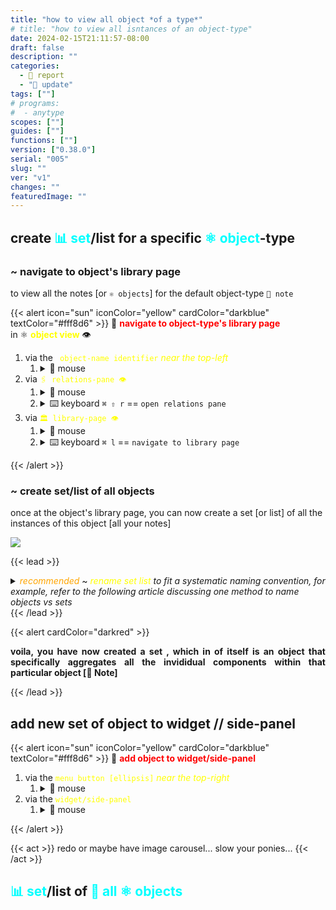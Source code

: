 ```yaml
---
title: "how to view all object *of a type*"
# title: "how to view all isntances of an object-type"
date: 2024-02-15T21:11:57-08:00
draft: false
description: ""
categories:
  - 📓 report
  - "🔱 update"
tags: [""]
# programs:
#  - anytype
scopes: [""]
guides: [""]
functions: [""]
version: ["0.38.0"]
serial: "005"
slug: ""
ver: "v1"
changes: ""
featuredImage: ""
---
```

##

## create <span style="color: aqua;">📊 set</span>/list for a specific <span style="color: aqua;">⚛️ object</span>-type

### ~ navigate to object's library page

<p style="text-align: justify"> to view all the notes [or <code>⚛️ objects</code>] for the default object-type <code>📝 note</code>
</p>

{{< alert icon="sun" iconColor="yellow" cardColor="darkblue" textColor="#fff8d6" >}}
💠 <b style="color: red;">navigate to object-type's library page</b> <br>
in ⚛️ <b style="color: yellow;">object view</b> 👁

1. via the <code style="color: yellow;"> object-name identifier</code> <i style="color: yellow;">near the top-left</i>
    1. <details><summary>🐁 mouse</summary><img src="img/guide/1a~open~object-type's~library~page.gif"></details>
2. via <code style="color: yellow;">🖇 relations-pane 👁</code>
      1. <details><summary>🐁 mouse</summary><img src="img/guide/1b~navigating~to~object~via~relations-pane.gif"></details>
      2. <details><summary>⌨️ keyboard <code>⌘ ⇧ r</code> == <code>open relations pane</code></summary><img src="img/guide/1d~nav~to~relations~pane~via~keyboard.gif"></details>
3. via <code style="color: yellow;">🏛 library-page 👁</code>
    1. <details><summary>🐁 mouse</summary><img src="img/guide/1c~navigating~to~object~ via~mouse~in~side-panel.gif"></details>
    2. <details><summary>⌨️ keyboard <code>⌘ l</code> == <code>navigate to library page</code></summary><img src="img/guide/1e~open~library~page~via~keyboard.gif"></details>

{{< /alert >}}

### ~ create set/list of all objects

once at the object's library page, you can now create a set [or list] of all the instances of this object [all your notes]

![](img/guide/2~create~"new~set~of~objects".gif)

{{< lead >}}
<details><summary><i style="color: orange;">recommended</i> ~ <i><span style="color: yellow;">rename set list</span> to fit a systematic naming convention, for example, refer to the following article discussing one method to name objects vs sets<a></a></summary><img src="img/guide/3~renaming~set~of~objects.gif"></i></details>
{{< /lead >}}


{{< alert cardColor="darkred" >}}
<p style="text-align: justify;" color="red;"><b>voila, you have now created a set , which in of itself is an object that specifically aggregates all the invididual components within that particular object [📝 Note]</b></p>
{{< /lead >}}

## add new set of object to widget // side-panel

{{< alert icon="sun" iconColor="yellow" cardColor="darkblue" textColor="#fff8d6" >}}
💠 <b style="color: red;">add object to widget/side-panel</b> <br>

1. via the <code style="color: yellow;">menu button [ellipsis]</code> <i style="color: yellow;">near the top-right</i>
    1. <details><summary>🐁 mouse</summary><img src="img/guide/4a~create~widget~via~elipses~button.gif"></details>
2. via the <code style="color: yellow;">widget/side-panel </code>
    1. <details><summary>🐁 mouse</summary><img src="img/guide/4b~add~widget~via~side-pannel.gif"></details>
{{< /alert >}}

{{< act >}}
redo or maybe have image carousel... slow your ponies...
{{< /act >}}

## <span style="color: aqua;">📊 set</span>/list of <span style="color: aqua;">💠 all</span> <span style="color: aqua;">⚛️ objects</span>
<style>


<!-- scraps
~ ~ ~ ~ ~ ~ ~ ~ ~ ~ ~ ~ ~ ~ ~ ~ ~ ~ ~ ~ ~ ~ ~ ~ ~ ~ ~ ~
~ • ~ • ~ • ~ • ~ • ~ • ~ • ~ • ~ • ~ • ~ • ~ • ~ • ~ •
~ ~ ~ ~ ~ ~ ~ ~ ~ ~ ~ ~ ~ ~ ~ ~ ~ ~ ~ ~ ~ ~ ~ ~ ~ ~ ~ ~

where are my notes?

you may get a sense of [things being lost // unable to be found] when you first start using <b><i>anytype</i></b> ~

{{< lead >}}
🤷🏻‍♂️ <i>i created a note but where did it go + how can i recall/retrieve it?</i>
{{< /lead >}}


<p style="text-align: justify">that note, an <code> ⚛️ object</code>, lives w/ all the other objects of its same type within your <code>🌌 space</code> [where all of your objects, <i>of all types</i>, live]</p>


<p style="text-align: justify">out of the box, there is no root directory you can access/view all your objects or all objects of a particular type, but you can easily create such a list that displays all of your objects or specific object-type ~ in <b><i>anytype</i></b>, these are called <code>📊 sets</code><p>

><p style="text-align: justify">this article will discuss how to create a <code>📊 set</code> of a particular <code>⚛️ object-type</code> + place it in your widget/side-panel for quick-access ~•~ the following article will show how you can do the same thing but with all objects in your space, not just for a specific object-type</p>


-->
